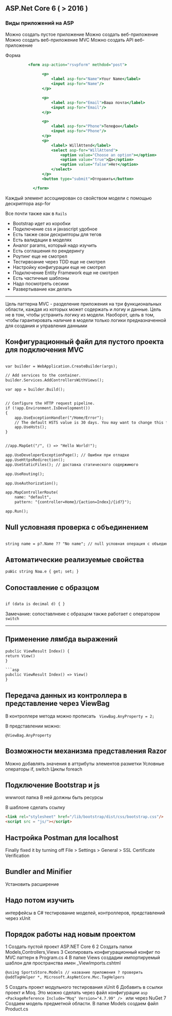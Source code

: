 ## ASP.Net Core 6 ( > 2016 )

### Виды приложений на ASP

Можно создать пустое приложение
Можно создать веб-приложение
Можно создать веб-приложение MVC
Можно создать API веб-приложение



Форма
```asp
          <form asp-action="rsvpform" methdod="post">
                
                <p>
                    <label asp-for="Name">Your Name</label>
                    <input asp-for="Name"/>
                </p>

                <p>
                    <label asp-for="Email">Ваша почта</label>
                    <input asp-for="Email"/>
                </p>

                <p>
                    <label asp-for="Phone">Телефон</label>
                    <input asp-for="Phone"/>
                </p>
                <p>
                    <label> WillAttend</label>
                    <select asp-for="WillAttend">
                        <option value="Choose an option"></option>
                        <option value="true">Да</option>
                        <option value="false">Нет</option>
                    </select>
                </p>
                <button type="submit">Отправить</button>

            </form>
```

Каждый элемент ассоциирован со свойством модели с помощью дескриптора asp-for

Все почти также как в ```Rails```

- Bootstrap идет из коробки
- Подключение css и javascript удобное
- Есть также свои дескрипторы для тегов
- Есть валидации в моделях
- Аналог params, который надо изучить
- Есть соглашения по рендерингу
- Роутинг еще не смотрел
- Тестирвоание через TDD еще не смотрел
- Настройку конфигурации еще не смотрел
- Подключение Entity Framework еще не смотрел
- Есть частичные шаблоны
- Надо посмотреть сесиии
- Развертывание как делать

---
Цель паттерна MVC - разделение приложения на три функциональных области, каждая из которых может содержать и логиу и данные. Цель не в том, чтобы устранить логику из модели. Наоборот, цель в том, чтобы гарантировать наличие в модели только логики предназначенной для создания и управления данными


## Конфигурационный файл для пустого проекта для подключения MVC

```ASP

var builder = WebApplication.CreateBuilder(args);

// Add services to the container.
builder.Services.AddControllersWithViews();

var app = builder.Build();


// Configure the HTTP request pipeline.
if (!app.Environment.IsDevelopment())
{
    app.UseExceptionHandler("/Home/Error");
    // The default HSTS value is 30 days. You may want to change this for production scenarios, see https://aka.ms/aspnetcore-hsts.
    app.UseHsts();
}


//app.MapGet("/", () => "Hello World!");

app.UseDeveloperExceptionPage(); // Ошибки при отладке
app.UseHttpsRedirection();
app.UseStaticFiles(); // доставка статического содержимого

app.UseRouting();

app.UseAuthorization();

app.MapControllerRoute(
    name: "default",
    pattern: "{controller=Home}/{action=Index}/{id?}");

app.Run();


```
## Null условнаяя проверка с объединением
```asp

string name = р?.Name ?? "No name"; // null условная операция с объединением

```

## Автоматические реализуемые свойства

```asp
puЫic string Nаш.е { get; set; } 

```
## Сопоставление с образцом

```asp

if (data is decimal d) { }

```
Замечание: сопоставлнеие с образцом также работает с оператором ```switch```

---

## Применение лямбда выражений

```asp
pubclic ViewResult Index() {
return View()
}

```asp
pubclic ViewResult Index() => View()
}

```

## Передача данных из контроллера в представление через ViewBag

В контроллере метода можно прописать
``` ViewBag.AnyProperty = 2;```

В представлении можно:

```
@ViewBag.AnyProperty
```
## Возможности механизма представления Razor

Можно добавлять значения в аттрибуты элементов разметки
Условные операторы if, switch
Циклы foreach


## Подключение Bootstrap и js

wwwroot папка
В ней должны быть ресурсы

В шаблоне сделать ссылку
```html
<link rel="stylesheet" href="/lib/bootstrap/dist/css/bootstrap.css"/>
<script src = "js/"></script>
```

## Настройка Postman для localhost

Finally fixed it by turning off File > Settings > General > SSL Certificate Verification

## Bundler and Minifier
Установить расширение

## Надо потом изучить
интерфейсы в С#
тестирование моделей, контроллеров, представлений через xUnit

## Порядок работы над новым проектом
1 Создать пустой проект ASP.NET Core 6
2 Создать папки Models,Controllers,Views
3 Скопировать конфигурационный конфиг по MVC паттерн в Program.cs
4 В папке Views создадим импортируемый шаблон для пространства имен _ViewImports.cshtml
```asp
@using SportsStore.Models // название приложения ? проверить 
@addTagHelper *, Microsoft.AspNetCore.Mvc.TagHelpers 

```
5 Создать проект модульного тестирования xUnit
6 Добавить в ссылки проект и Moq. Это можно сделать через файл конфигурации ```asp <PackageReference Include="Moq" Version="4.7.99" /> ``` или через NuGet
7 Создаем модель предметной области. В папке Models создаем файл Product.cs














